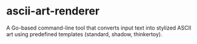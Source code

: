 # ascii-art-renderer
A Go-based command-line tool that converts input text into stylized ASCII art using predefined templates (standard, shadow, thinkertoy).
